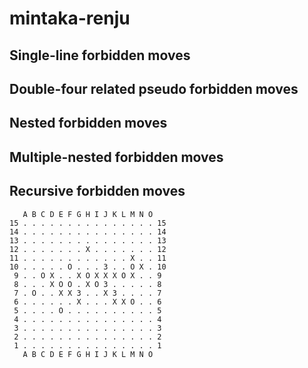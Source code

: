 # mintaka-renju
## Single-line forbidden moves
## Double-four related pseudo forbidden moves
## Nested forbidden moves
## Multiple-nested forbidden moves
## Recursive forbidden moves
```text
   A B C D E F G H I J K L M N O
15 . . . . . . . . . . . . . . . 15
14 . . . . . . . . . . . . . . . 14
13 . . . . . . . . . . . . . . . 13
12 . . . . . . . X . . . . . . . 12
11 . . . . . . . . . . . . X . . 11
10 . . . . . O . . . 3 . . O X . 10
 9 . . O X . . X O X X X O X . . 9
 8 . . . X O O . X O 3 . . . . . 8
 7 . O . . X X 3 . . X 3 . . . . 7
 6 . . . . . . X . . . X X O . . 6
 5 . . . . O . . . . . . . . . . 5
 4 . . . . . . . . . . . . . . . 4
 3 . . . . . . . . . . . . . . . 3
 2 . . . . . . . . . . . . . . . 2
 1 . . . . . . . . . . . . . . . 1
   A B C D E F G H I J K L M N O

```
